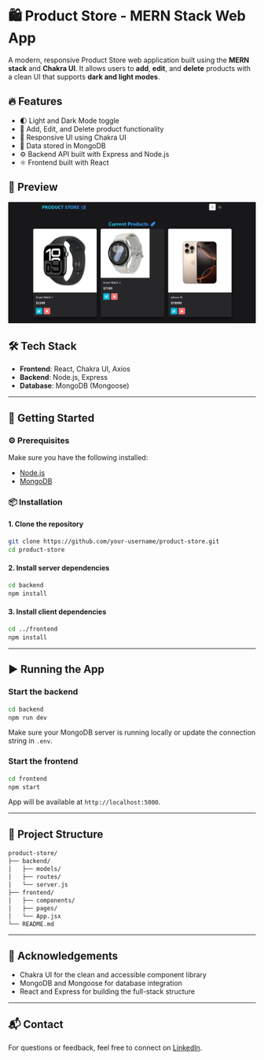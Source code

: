 
# 🛍️ Product Store - MERN Stack Web App

A modern, responsive Product Store web application built using the **MERN stack** and **Chakra UI**. It allows users to **add**, **edit**, and **delete** products with a clean UI that supports **dark and light modes**.

## 🔥 Features

- 🌓 Light and Dark Mode toggle  
- 🧩 Add, Edit, and Delete product functionality  
- 💅 Responsive UI using Chakra UI  
- 💾 Data stored in MongoDB  
- ⚙️ Backend API built with Express and Node.js  
- ⚛️ Frontend built with React  

## 📸 Preview

![Product Store Preview](./preview.png)

## 🛠️ Tech Stack

- **Frontend**: React, Chakra UI, Axios  
- **Backend**: Node.js, Express  
- **Database**: MongoDB (Mongoose)

---

## 🚀 Getting Started

### ⚙️ Prerequisites

Make sure you have the following installed:  
- [Node.js](https://nodejs.org/)  
- [MongoDB](https://www.mongodb.com/)

### 📦 Installation

#### 1. Clone the repository

```bash
git clone https://github.com/your-username/product-store.git
cd product-store
```

#### 2. Install server dependencies

```bash
cd backend
npm install
```

#### 3. Install client dependencies

```bash
cd ../frontend
npm install
```

---

## ▶️ Running the App

### Start the backend

```bash
cd backend
npm run dev
```

Make sure your MongoDB server is running locally or update the connection string in `.env`.

### Start the frontend

```bash
cd frontend
npm start
```

App will be available at `http://localhost:5000`.

---

## 📂 Project Structure

```
product-store/
├── backend/
│   ├── models/
│   ├── routes/
│   └── server.js
├── frontend/
│   ├── components/
│   ├── pages/
│   └── App.jsx
└── README.md
```

---

## 🙌 Acknowledgements

- Chakra UI for the clean and accessible component library  
- MongoDB and Mongoose for database integration  
- React and Express for building the full-stack structure

---

## 📬 Contact

For questions or feedback, feel free to connect on [LinkedIn](https://linkedin.com/in/your-profile).
